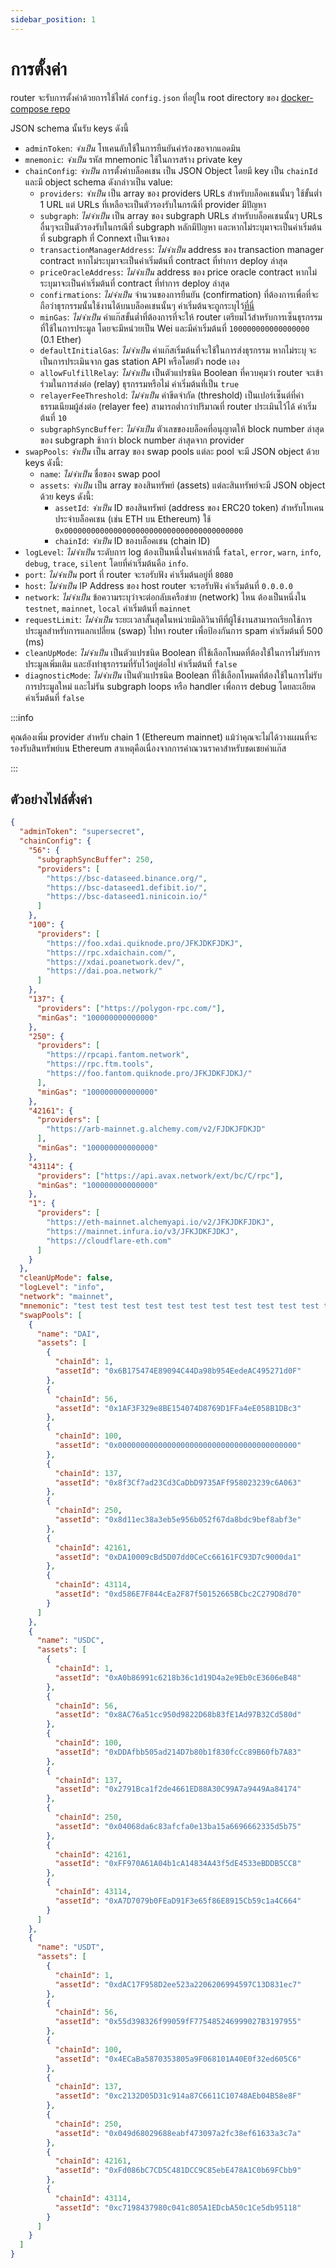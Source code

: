 ```yaml
---
sidebar_position: 1
---
```


# การตั้งค่า

router จะรับการตั้งค่าด้วยการใช้ไฟล์ `config.json` ที่อยู่ใน root directory ของ [docker-compose repo](https://github.com/connext/nxtp-router-docker-compose)

JSON schema นั้นรับ keys ดังนี้

- `adminToken`: _จำเป็น_ โทเคนลับใช้ในการยืนยันคำร้องขอจากแอดมิน
- `mnemonic`: _จำเป็น_ รหัส mnemonic ใช้ในการสร้าง private key
- `chainConfig`: _จำเป็น_ การตั้งค่าบล็อคเชน เป็น JSON Object โดยมี key เป็น `chainId` และมี object schema ดังกล่าวเป็น value:
  - `providers`: _จำเป็น_ เป็น array ของ providers URLs สำหรับบล็อคเชนนั้นๆ ใช้ขั้นต่ำ 1 URL แต่ URLs ที่เหลือจะเป็นตัวรองรับในกรณีที่ provider มีปัญหา
  - `subgraph`: _ไม่จำเป็น_ เป็น array ของ subgraph URLs สำหรับบล็อคเชนนั้นๆ URLs อื่นๆจะเป็นตัวรองรับในกรณีที่ subgraph หลักมีปัญหา และหากไม่ระบุมาจะเป็นค่าเริ่มต้นที่ subgraph ที่ Connext เป็นเจ้าของ
  - `transactionManagerAddress`: _ไม่จำเป็น_ address ของ transaction manager contract หากไม่ระบุมาจะเป็นค่าเริ่มต้นที่ contract ที่ทำการ deploy ล่าสุด
  - `priceOracleAddress`: _ไม่จำเป็น_ address ของ price oracle contract หากไม่ระบุมาจะเป็นค่าเริ่มต้นที่ contract ที่ทำการ deploy ล่าสุด
  - `confirmations`: _ไม่จำเป็น_ จำนวนของการยืนยัน (confirmation) ที่ต้องการเพื่อที่จะถือว่าธุรกรรมนั้นใช้งานได้บนบล็อคเชนนั้นๆ ค่าเริ่มต้นจะถูกระบุไว้[ที่นี่](https://github.com/connext/chaindata/blob/29cc0250aff398cdf9326dcb7698d291f3e3015a/crossChain.json)
  - `minGas`: _ไม่จำเป็น_ ค่าแก๊สขั้นต่ำที่ต้องการที่จะให้ router เตรียมไว้สำหรับการเซ็นธุรกรรมที่ใช้ในการประมูล โดยจะมีหน่วยเป็น Wei และมีค่าเริ่มต้นที่ `100000000000000000` (0.1 Ether)
  - `defaultInitialGas`: _ไม่จำเป็น_ ค่าแก๊สเริ่มต้นที่จะใช้ในการส่งธุรกรรม หากไม่ระบุ จะเป็นการประเมินจาก gas station API หรือโดยตัว node เอง
  - `allowFulfillRelay`: _ไม่จำเป็น_ เป็นตัวแปรชนิด Boolean ที่ควบคุมว่า router จะเข้าร่วมในการส่งต่อ (relay) ธุรกรรมหรือไม่ ค่าเริ่มต้นที่เป็น `true`
  - `relayerFeeThreshold`: _ไม่จำเป็น_ ค่าขีดจำกัด (threshold) เป็นเปอร์เซ็นต์ที่ค่าธรรมเนียมผู้ส่งต่อ (relayer fee) สามารถต่ำกว่าปริมาณที่ router ประเมินไว้ได้ ค่าเริ่มต้นที่ `10`
  - `subgraphSyncBuffer`: _ไม่จำเป็น_ ตัวเลขของบล็อคที่อนุญาตให้ block number ล่าสุดของ subgraph ช้ากว่า block number ล่าสุดจาก provider
- `swapPools`: _จำเป็น_ เป็น array ของ swap pools แต่ละ pool จะมี JSON object ด้วย keys ดังนี้:
  - `name`: _ไม่จำเป็น_ ชื่อของ swap pool
  - `assets`: _จำเป็น_ เป็น array ของสินทรัพย์​ (assets) แต่ละสินทรัพย์จะมี JSON object ด้วย keys ดังนี้:
    - `assetId`: _จำเป็น_ ID ของสินทรัพย์ (address ของ ERC20 token) สำหรับโทเคนประจำบล็อคเชน (เช่น ETH บน Ethereum) ใช้ `0x0000000000000000000000000000000000000000`
    - `chainId`: _จำเป็น_ ID ของบล็อคเชน (chain ID)
- `logLevel`: _ไม่จำเป็น_ ระดับการ log ต้องเป็นหนึ่งในค่าเหล่านี้ `fatal`, `error`, `warn`, `info`, `debug`, `trace`, `silent` โดยที่ค่าเริ่มต้นคือ `info`.
- `port`: _ไม่จำเป็น_ port ที่ router จะรอรับฟัง ค่าเริ่มต้นอยู่ที่ `8080`
- `host`: _ไม่จำเป็น_ IP Address ของ host router จะรอรับฟัง ค่าเริ่มต้นที่ `0.0.0.0`
- `network`: _ไม่จำเป็น_ ข้อความระบุว่าจะต่อกลับเครือข่าย (network) ไหน ต้องเป็นหนึ่งใน `testnet`, `mainnet`, `local` ค่าเริ่มต้นที่ `mainnet`
- `requestLimit`: _ไม่จำเป็น_ ระยะเวลาสั้นสุดในหน่วยมิลลิวินาทีที่ผู้ใช้งานสามารถเรียกใช้การประมูลสำหรับการแลกเปลี่ยน (swap) ไปหา router เพื่อป้องกันการ spam ค่าเริ่มต้นที่ 500 (ms)
- `cleanUpMode`: _ไม่จำเป็น_ เป็นตัวแปรชนิด Boolean ที่ใช้เลือกโหมดที่ต้องใช้ในการไม่รับการประมูลเพิ่มเติม และยังทำธุรกรรมที่รับไว้อยู่ต่อไป ค่าเริ่มต้นที่ `false`
- `diagnosticMode`: _ไม่จำเป็น_ เป็นตัวแปรชนิด Boolean ที่ใช้เลือกโหมดที่ต้องใช้ในการไม่รับการประมูลใหม่ และไม่รัน subgraph loops หรือ handler เพื่อการ debug โดยละเอียด ค่าเริ่มต้นที่ `false`

:::info

คุณต้องเพิ่ม provider สำหรับ chain 1 (Ethereum mainnet) แม้ว่าคุณจะไม่ได้วางแผนที่จะรองรับสินทรัพย์บน Ethereum สาเหตุคือเนื่องจากการคำณวนราคาสำหรับชดเชยค่าแก๊ส

:::

## ตัวอย่างไฟล์ตั่งค่า

```json
{
  "adminToken": "supersecret",
  "chainConfig": {
    "56": {
      "subgraphSyncBuffer": 250,
      "providers": [
        "https://bsc-dataseed.binance.org/",
        "https://bsc-dataseed1.defibit.io/",
        "https://bsc-dataseed1.ninicoin.io/"
      ]
    },
    "100": {
      "providers": [
        "https://foo.xdai.quiknode.pro/JFKJDKFJDKJ",
        "https://rpc.xdaichain.com/",
        "https://xdai.poanetwork.dev/",
        "https://dai.poa.network/"
      ]
    },
    "137": {
      "providers": ["https://polygon-rpc.com/"],
      "minGas": "100000000000000"
    },
    "250": {
      "providers": [
        "https://rpcapi.fantom.network",
        "https://rpc.ftm.tools",
        "https://foo.fantom.quiknode.pro/JFKJDKFJDKJ/"
      ],
      "minGas": "100000000000000"
    },
    "42161": {
      "providers": [
        "https://arb-mainnet.g.alchemy.com/v2/FJDKJFDKJD"
      ],
      "minGas": "100000000000000"
    },
    "43114": {
      "providers": ["https://api.avax.network/ext/bc/C/rpc"],
      "minGas": "100000000000000"
    },
    "1": {
      "providers": [
        "https://eth-mainnet.alchemyapi.io/v2/JFKJDKFJDKJ",
        "https://mainnet.infura.io/v3/JFKJDKFJDKJ",
        "https://cloudflare-eth.com"
      ]
    }
  },
  "cleanUpMode": false,
  "logLevel": "info",
  "network": "mainnet",
  "mnemonic": "test test test test test test test test test test test test",
  "swapPools": [
    {
      "name": "DAI",
      "assets": [
        {
          "chainId": 1,
          "assetId": "0x6B175474E89094C44Da98b954EedeAC495271d0F"
        },
        {
          "chainId": 56,
          "assetId": "0x1AF3F329e8BE154074D8769D1FFa4eE058B1DBc3"
        },
        {
          "chainId": 100,
          "assetId": "0x0000000000000000000000000000000000000000"
        },
        {
          "chainId": 137,
          "assetId": "0x8f3Cf7ad23Cd3CaDbD9735AFf958023239c6A063"
        },
        {
          "chainId": 250,
          "assetId": "0x8d11ec38a3eb5e956b052f67da8bdc9bef8abf3e"
        },
        {
          "chainId": 42161,
          "assetId": "0xDA10009cBd5D07dd0CeCc66161FC93D7c9000da1"
        },
        {
          "chainId": 43114,
          "assetId": "0xd586E7F844cEa2F87f50152665BCbc2C279D8d70"
        }
      ]
    },
    {
      "name": "USDC",
      "assets": [
        {
          "chainId": 1,
          "assetId": "0xA0b86991c6218b36c1d19D4a2e9Eb0cE3606eB48"
        },
        {
          "chainId": 56,
          "assetId": "0x8AC76a51cc950d9822D68b83fE1Ad97B32Cd580d"
        },
        {
          "chainId": 100,
          "assetId": "0xDDAfbb505ad214D7b80b1f830fcCc89B60fb7A83"
        },
        {
          "chainId": 137,
          "assetId": "0x2791Bca1f2de4661ED88A30C99A7a9449Aa84174"
        },
        {
          "chainId": 250,
          "assetId": "0x04068da6c83afcfa0e13ba15a6696662335d5b75"
        },
        {
          "chainId": 42161,
          "assetId": "0xFF970A61A04b1cA14834A43f5dE4533eBDDB5CC8"
        },
        {
          "chainId": 43114,
          "assetId": "0xA7D7079b0FEaD91F3e65f86E8915Cb59c1a4C664"
        }
      ]
    },
    {
      "name": "USDT",
      "assets": [
        {
          "chainId": 1,
          "assetId": "0xdAC17F958D2ee523a2206206994597C13D831ec7"
        },
        {
          "chainId": 56,
          "assetId": "0x55d398326f99059fF775485246999027B3197955"
        },
        {
          "chainId": 100,
          "assetId": "0x4ECaBa5870353805a9F068101A40E0f32ed605C6"
        },
        {
          "chainId": 137,
          "assetId": "0xc2132D05D31c914a87C6611C10748AEb04B58e8F"
        },
        {
          "chainId": 250,
          "assetId": "0x049d68029688eabf473097a2fc38ef61633a3c7a"
        },
        {
          "chainId": 42161,
          "assetId": "0xFd086bC7CD5C481DCC9C85ebE478A1C0b69FCbb9"
        },
        {
          "chainId": 43114,
          "assetId": "0xc7198437980c041c805A1EDcbA50c1Ce5db95118"
        }
      ]
    }
  ]
}
```
